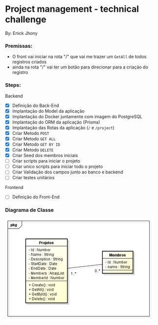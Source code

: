 # Project management - technical challenge

By: Enick Jhony

### Premissas:

- O front vai iniciar na rota "/" que vai me trazer um `GetAll` de todos registros criados
- ainda na rota "/" vai ter um botão para direcionar para a criação do registro

### Steps:
Backend
- [x] Definição do Back-End
- [x] Implantação do Model da aplicação
- [x] Implantação do Docker juntamente com imagem do PostgreSQL
- [x] Implantação do ORM da aplicação (Prisma)
- [x] Implantação das Rotas da aplicação (`/` e `/project`)
- [x] Criar Metodo `POST`
- [x] Criar Metodo `GET ALL`
- [x] Criar Metodo `GET BY ID`
- [x] Criar Metodo `DELETE`
- [x] Criar Seed dos membros iniciais
- [ ] Criar scripts para iniciar o projeto
- [ ] Criar unico scripts para iniciar todo o projeto
- [ ] Criar Validação dos campos junto ao banco e backend
- [ ] Criar testes unitários

Frontend
- [ ] Definição do Front-End

### Diagrama de Classe

![Diagrama de classe](./.github/ClassDiagram.png)